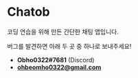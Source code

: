 # Chatob

코딩 연습을 위해 만든 간단한 채팅 앱입니다.  

버그를 발견하면 아래 두 곳 중 하나로 보내주세요!
- **Obho0322#7681** (Discord)
- **ohbeomho0322@gmail.com**
